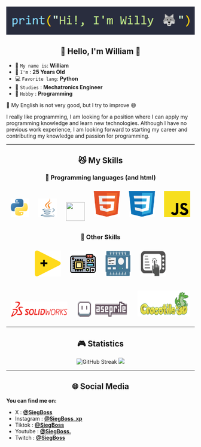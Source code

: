 <p align="center"> <img src="./Assets/Name.png"> </p>   
<h2 align="center">👋 Hello, I'm William 🫡</h2>

* 🫡 `My name is`: **William**
* 🐺 `I'm` : **25 Years Old**
* 💻 `Favorite lang`: **Python**
* 🤖 `Studies` : **Mechatronics Engineer**
* 🌱 `Hobby` : **Programming**
  
😬 My English is not very good, but I try to improve 😄

I really like programming, I am looking for a position where I can apply my programming knowledge and learn new technologies.
Although I have no previous work experience, I am looking forward to starting my career and contributing my knowledge and passion for programming.

-----------------
<h2 align="center"> 😼 My Skills </h2>
<h3 align="center"> 🌱 Programming languages (and html) </h3>

<p align="center">
<img width="50px" height="50px" style="margin: 10px" src="./Assets/Python.svg"> <img width="50px" height="50px" style="margin: 10px" src="./Assets/Java.svg"> <img width="50px" height="50px" style="margin: 10px" src="./Assets/SQLite.svg"> <img width="70px" height="70px" style="margin: 10px" src="./Assets/HTML.svg"> <img width="70px" height="70px" style="margin: 10px" src="./Assets/CSS.svg"> <img width="70px" height="70px" style="margin: 10px" src="./Assets/JavaScript.svg">
</p> 

<h3 align="center"> 🤔 Other Skills </h3>

<p align="center" >
<img width="70px" height="70px" style="margin: 10px" src="./Assets/LabView.svg"> <img width="70px" height="70px" style="margin: 10px" src="./Assets/microcontrolador.png"> <img width="70px" height="70px" style="margin: 10px" src="./Assets/PLC.png"> <img width="70px" height="70px" style="margin: 10px" src="./Assets/HMI.jpg"> 
</p> 
<p align="center" >
<img width="150px" height="40px" style="margin: 10px" src="./Assets/SolidWorks.png"> 
<img width="140px" height="40px" style="margin: 10px" src="./Assets/Aseprite.png"> <img width="140px" height="70px" style="margin: 10px" src="./Assets/Crocotile 3D.png">
</p> 

-------------------

<h2 align="center"> 🎮 Statistics </h2>

<p align="center">
<img src="https://github-readme-streak-stats.herokuapp.com?user=SiegBoss&theme=tokyonight-duo&border_radius=20&date_format=j%20M%5B%20Y%5D&card_width=600" alt="GitHub Streak" />
<img src="https://github-readme-stats.vercel.app/api/top-langs/?username=SiegBoss&layout=compact&theme=transparent&border_radius=20" />
</p> 

-------------------
<h2 align="center"> 🌐 Social Media </h2>

**You can find me on:**

- X         : [**@SiegBoss**](https://twitter.com/SiegBoss)
- Instagram : [**@SiegBoss_xp**](https://www.instagram.com/siegboss_xp/)
- Tiktok    : [**@SiegBoss**](https://www.tiktok.com/@siegboss)
- Youtube   : [**@SiegBoss.**](https://www.youtube.com/channel/UCSW3q-yaw-yatKWJ1138Pkw)
- Twitch    : [**@SiegBoss**](https://www.twitch.tv/Siegboss)

